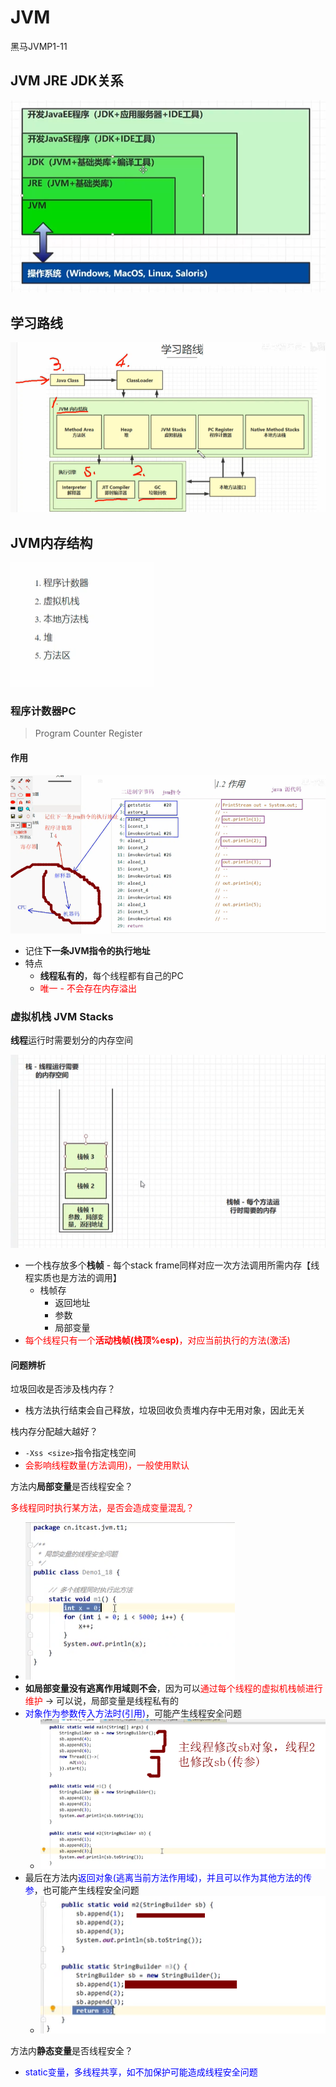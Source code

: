 # JVM

黑马JVMP1-11

## JVM JRE JDK关系

![](/static/2020-07-28-01-11-04.png)

## 学习路线

![](/static/2020-07-28-01-17-32.png)

## JVM内存结构

![](/static/2020-07-28-01-18-04.png)

### 程序计数器PC

> Program Counter Register

#### 作用

![](/static/2020-07-28-01-25-42.png)

* 记住**下一条JVM指令的执行地址**
* 特点
  * **线程私有的**，每个线程都有自己的PC
  * <font color="red">唯一 - 不会存在内存溢出</font>

### 虚拟机栈 JVM Stacks

**线程**运行时需要划分的内存空间

![](/static/2020-07-28-01-34-46.png)

* 一个栈存放多个**栈帧** - 每个stack frame同样对应一次方法调用所需内存【线程实质也是方法的调用】
  * 栈帧存
    * 返回地址
    * 参数
    * 局部变量
* <font color="red">每个线程只有一个<b>活动栈帧(栈顶%esp)</b>，对应当前执行的方法(激活)</font>

#### 问题辨析

垃圾回收是否涉及栈内存？

* 栈方法执行结束会自己释放，垃圾回收负责堆内存中无用对象，因此无关

栈内存分配越大越好？

* `-Xss <size>`指令指定栈空间
* <font color="red">会影响线程数量(方法调用)，一般使用默认</font>

方法内**局部变量**是否线程安全？

<font color="red">多线程同时执行某方法，是否会造成变量混乱？</font>

* ![](/static/2020-07-28-01-43-33.png)
* **如局部变量没有逃离作用域则不会**，因为可以<font color="red">通过每个线程的虚拟机栈帧进行维护</font> -> 可以说，局部变量是线程私有的
* <font color="blue">对象作为参数传入方法时(引用)</font>，可能产生线程安全问题
  * ![](/static/2020-07-28-01-50-34.png)
* 最后在方法内<font color="blue">返回对象(逃离当前方法作用域)，并且可以作为其他方法的传参</font>，也可能产生线程安全问题
  * ![](/static/2020-07-28-01-52-10.png)

方法内**静态变量**是否线程安全？
* <font color="blue">static变量，多线程共享，如不加保护可能造成线程安全问题</font>
